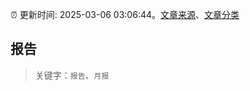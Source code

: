 :alarm_clock: 更新时间: 2025-03-06 03:06:44。[文章来源](/README.md)、[文章分类](/TAGS.md)

## 报告


> 关键字：`报告`、`月报`



